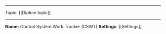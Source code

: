
___
Topic: [[Diplom topic]] 
___
**Name:** Control System Work Tracker (CSWT)
**Settings**: [[Settings]]